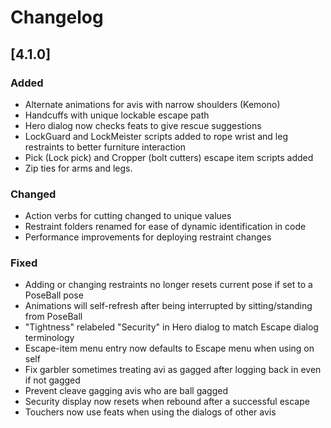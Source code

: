 # Changelog

## [4.1.0]
### Added
- Alternate animations for avis with narrow shoulders (Kemono)
- Handcuffs with unique lockable escape path
- Hero dialog now checks feats to give rescue suggestions
- LockGuard and LockMeister scripts added to rope wrist and leg restraints to better furniture interaction
- Pick (Lock pick) and Cropper (bolt cutters) escape item scripts added
- Zip ties for arms and legs.

### Changed
- Action verbs for cutting changed to unique values
- Restraint folders renamed for ease of dynamic identification in code
- Performance improvements for deploying restraint changes

### Fixed
- Adding or changing restraints no longer resets current pose if set to a PoseBall pose
- Animations will self-refresh after being interrupted by sitting/standing from PoseBall
- "Tightness" relabeled "Security" in Hero dialog to match Escape dialog terminology
- Escape-item menu entry now defaults to Escape menu when using on self
- Fix garbler sometimes treating avi as gagged after logging back in even if not gagged
- Prevent cleave gagging avis who are ball gagged
- Security display now resets when rebound after a successful escape
- Touchers now use feats when using the dialogs of other avis
